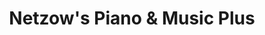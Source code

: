 ---
title: "Netzow's Piano & Music Plus"
url: /wauwatosa/netzows-piano-und-music-plus/
shop: Musik
---